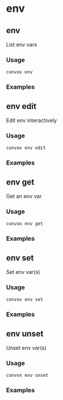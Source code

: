 # env

## env

List env vars

### Usage

    convox env

### Examples
## env edit

Edit env interactively

### Usage

    convox env edit

### Examples
## env get

Get an env var

### Usage

    convox env get

### Examples
## env set

Set env var(s)

### Usage

    convox env set

### Examples
## env unset

Unset env var(s)

### Usage

    convox env unset

### Examples